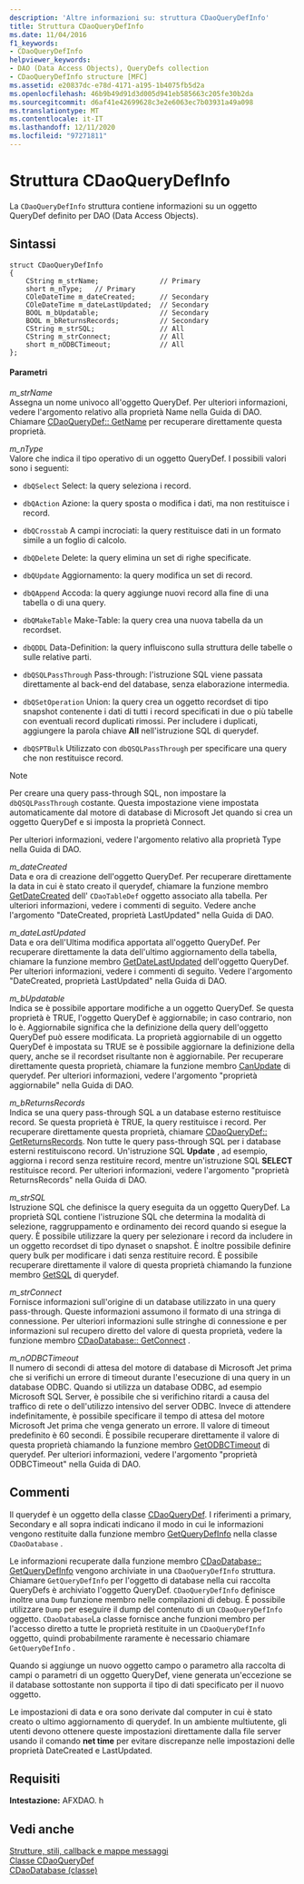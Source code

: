 ```yaml
---
description: 'Altre informazioni su: struttura CDaoQueryDefInfo'
title: Struttura CDaoQueryDefInfo
ms.date: 11/04/2016
f1_keywords:
- CDaoQueryDefInfo
helpviewer_keywords:
- DAO (Data Access Objects), QueryDefs collection
- CDaoQueryDefInfo structure [MFC]
ms.assetid: e20837dc-e78d-4171-a195-1b4075fb5d2a
ms.openlocfilehash: 46b9b49d91d3d005d941eb585663c205fe30b2da
ms.sourcegitcommit: d6af41e42699628c3e2e6063ec7b03931a49a098
ms.translationtype: MT
ms.contentlocale: it-IT
ms.lasthandoff: 12/11/2020
ms.locfileid: "97271811"
---
```

# <a name="cdaoquerydefinfo-structure"></a>Struttura CDaoQueryDefInfo

La `CDaoQueryDefInfo` struttura contiene informazioni su un oggetto QueryDef definito per DAO (Data Access Objects).

## <a name="syntax"></a>Sintassi

```
struct CDaoQueryDefInfo
{
    CString m_strName;               // Primary
    short m_nType;   // Primary
    COleDateTime m_dateCreated;      // Secondary
    COleDateTime m_dateLastUpdated;  // Secondary
    BOOL m_bUpdatable;               // Secondary
    BOOL m_bReturnsRecords;          // Secondary
    CString m_strSQL;                // All
    CString m_strConnect;            // All
    short m_nODBCTimeout;            // All
};
```

#### <a name="parameters"></a>Parametri

*m_strName*<br/>
Assegna un nome univoco all'oggetto QueryDef. Per ulteriori informazioni, vedere l'argomento relativo alla proprietà Name nella Guida di DAO. Chiamare [CDaoQueryDef:: GetName](../../mfc/reference/cdaoquerydef-class.md#getname) per recuperare direttamente questa proprietà.

*m_nType*<br/>
Valore che indica il tipo operativo di un oggetto QueryDef. I possibili valori sono i seguenti:

- `dbQSelect` Select: la query seleziona i record.

- `dbQAction` Azione: la query sposta o modifica i dati, ma non restituisce i record.

- `dbQCrosstab` A campi incrociati: la query restituisce dati in un formato simile a un foglio di calcolo.

- `dbQDelete` Delete: la query elimina un set di righe specificate.

- `dbQUpdate` Aggiornamento: la query modifica un set di record.

- `dbQAppend` Accoda: la query aggiunge nuovi record alla fine di una tabella o di una query.

- `dbQMakeTable` Make-Table: la query crea una nuova tabella da un recordset.

- `dbQDDL` Data-Definition: la query influiscono sulla struttura delle tabelle o sulle relative parti.

- `dbQSQLPassThrough` Pass-through: l'istruzione SQL viene passata direttamente al back-end del database, senza elaborazione intermedia.

- `dbQSetOperation` Union: la query crea un oggetto recordset di tipo snapshot contenente i dati di tutti i record specificati in due o più tabelle con eventuali record duplicati rimossi. Per includere i duplicati, aggiungere la parola chiave **All** nell'istruzione SQL di querydef.

- `dbQSPTBulk` Utilizzato con `dbQSQLPassThrough` per specificare una query che non restituisce record.

> [!NOTE]
> Per creare una query pass-through SQL, non impostare la `dbQSQLPassThrough` costante. Questa impostazione viene impostata automaticamente dal motore di database di Microsoft Jet quando si crea un oggetto QueryDef e si imposta la proprietà Connect.

Per ulteriori informazioni, vedere l'argomento relativo alla proprietà Type nella Guida di DAO.

*m_dateCreated*<br/>
Data e ora di creazione dell'oggetto QueryDef. Per recuperare direttamente la data in cui è stato creato il querydef, chiamare la funzione membro [GetDateCreated](../../mfc/reference/cdaotabledef-class.md#getdatecreated) dell' `CDaoTableDef` oggetto associato alla tabella. Per ulteriori informazioni, vedere i commenti di seguito. Vedere anche l'argomento "DateCreated, proprietà LastUpdated" nella Guida di DAO.

*m_dateLastUpdated*<br/>
Data e ora dell'Ultima modifica apportata all'oggetto QueryDef. Per recuperare direttamente la data dell'ultimo aggiornamento della tabella, chiamare la funzione membro [GetDateLastUpdated](../../mfc/reference/cdaoquerydef-class.md#getdatelastupdated) dell'oggetto QueryDef. Per ulteriori informazioni, vedere i commenti di seguito. Vedere l'argomento "DateCreated, proprietà LastUpdated" nella Guida di DAO.

*m_bUpdatable*<br/>
Indica se è possibile apportare modifiche a un oggetto QueryDef. Se questa proprietà è TRUE, l'oggetto QueryDef è aggiornabile; in caso contrario, non lo è. Aggiornabile significa che la definizione della query dell'oggetto QueryDef può essere modificata. La proprietà aggiornabile di un oggetto QueryDef è impostata su TRUE se è possibile aggiornare la definizione della query, anche se il recordset risultante non è aggiornabile. Per recuperare direttamente questa proprietà, chiamare la funzione membro [CanUpdate](../../mfc/reference/cdaoquerydef-class.md#canupdate) di querydef. Per ulteriori informazioni, vedere l'argomento "proprietà aggiornabile" nella Guida di DAO.

*m_bReturnsRecords*<br/>
Indica se una query pass-through SQL a un database esterno restituisce record. Se questa proprietà è TRUE, la query restituisce i record. Per recuperare direttamente questa proprietà, chiamare [CDaoQueryDef:: GetReturnsRecords](../../mfc/reference/cdaoquerydef-class.md#getreturnsrecords). Non tutte le query pass-through SQL per i database esterni restituiscono record. Un'istruzione SQL **Update** , ad esempio, aggiorna i record senza restituire record, mentre un'istruzione SQL **SELECT** restituisce record. Per ulteriori informazioni, vedere l'argomento "proprietà ReturnsRecords" nella Guida di DAO.

*m_strSQL*<br/>
Istruzione SQL che definisce la query eseguita da un oggetto QueryDef. La proprietà SQL contiene l'istruzione SQL che determina la modalità di selezione, raggruppamento e ordinamento dei record quando si esegue la query. È possibile utilizzare la query per selezionare i record da includere in un oggetto recordset di tipo dynaset o snapshot. È inoltre possibile definire query bulk per modificare i dati senza restituire record. È possibile recuperare direttamente il valore di questa proprietà chiamando la funzione membro [GetSQL](../../mfc/reference/cdaoquerydef-class.md#getsql) di querydef.

*m_strConnect*<br/>
Fornisce informazioni sull'origine di un database utilizzato in una query pass-through. Queste informazioni assumono il formato di una stringa di connessione. Per ulteriori informazioni sulle stringhe di connessione e per informazioni sul recupero diretto del valore di questa proprietà, vedere la funzione membro [CDaoDatabase:: GetConnect](../../mfc/reference/cdaodatabase-class.md#getconnect) .

*m_nODBCTimeout*<br/>
Il numero di secondi di attesa del motore di database di Microsoft Jet prima che si verifichi un errore di timeout durante l'esecuzione di una query in un database ODBC. Quando si utilizza un database ODBC, ad esempio Microsoft SQL Server, è possibile che si verifichino ritardi a causa del traffico di rete o dell'utilizzo intensivo del server ODBC. Invece di attendere indefinitamente, è possibile specificare il tempo di attesa del motore Microsoft Jet prima che venga generato un errore. Il valore di timeout predefinito è 60 secondi. È possibile recuperare direttamente il valore di questa proprietà chiamando la funzione membro [GetODBCTimeout](../../mfc/reference/cdaoquerydef-class.md#getodbctimeout) di querydef. Per ulteriori informazioni, vedere l'argomento "proprietà ODBCTimeout" nella Guida di DAO.

## <a name="remarks"></a>Commenti

Il querydef è un oggetto della classe [CDaoQueryDef](../../mfc/reference/cdaoquerydef-class.md). I riferimenti a primary, Secondary e all sopra indicati indicano il modo in cui le informazioni vengono restituite dalla funzione membro [GetQueryDefInfo](../../mfc/reference/cdaodatabase-class.md#getquerydefinfo) nella classe `CDaoDatabase` .

Le informazioni recuperate dalla funzione membro [CDaoDatabase:: GetQueryDefInfo](../../mfc/reference/cdaodatabase-class.md#getquerydefinfo) vengono archiviate in una `CDaoQueryDefInfo` struttura. Chiamare `GetQueryDefInfo` per l'oggetto di database nella cui raccolta QueryDefs è archiviato l'oggetto QueryDef. `CDaoQueryDefInfo` definisce inoltre una `Dump` funzione membro nelle compilazioni di debug. È possibile utilizzare `Dump` per eseguire il dump del contenuto di un `CDaoQueryDefInfo` oggetto. `CDaoDatabase`La classe fornisce anche funzioni membro per l'accesso diretto a tutte le proprietà restituite in un `CDaoQueryDefInfo` oggetto, quindi probabilmente raramente è necessario chiamare `GetQueryDefInfo` .

Quando si aggiunge un nuovo oggetto campo o parametro alla raccolta di campi o parametri di un oggetto QueryDef, viene generata un'eccezione se il database sottostante non supporta il tipo di dati specificato per il nuovo oggetto.

Le impostazioni di data e ora sono derivate dal computer in cui è stato creato o ultimo aggiornamento di querydef. In un ambiente multiutente, gli utenti devono ottenere queste impostazioni direttamente dalla file server usando il comando **net time** per evitare discrepanze nelle impostazioni delle proprietà DateCreated e LastUpdated.

## <a name="requirements"></a>Requisiti

**Intestazione:** AFXDAO. h

## <a name="see-also"></a>Vedi anche

[Strutture, stili, callback e mappe messaggi](../../mfc/reference/structures-styles-callbacks-and-message-maps.md)<br/>
[Classe CDaoQueryDef](../../mfc/reference/cdaoquerydef-class.md)<br/>
[CDaoDatabase (classe)](../../mfc/reference/cdaodatabase-class.md)
